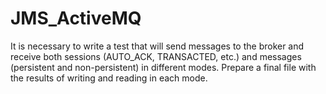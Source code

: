 # JMS_ActiveMQ
It is necessary to write a test that will send messages to the broker 
and receive both sessions (AUTO_ACK, TRANSACTED, etc.) 
and messages (persistent and non-persistent) in different modes. 
Prepare a final file with the results of writing and reading in each mode.
